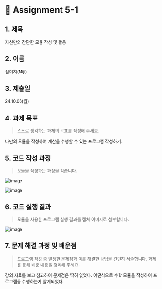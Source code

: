# 📌 Assignment 5-1

## 1. 제목

자신만의 간단한 모듈 작성 및 활용

## 2. 이름

심미지(Miji)

## 3. 제출일

24.10.06(월)

## 4. 과제 목표

> 스스로 생각하는 과제의 목표를 작성해 주세요.

나만의 모듈을 작성하여 계산을 수행할 수 있는 프로그램 작성하기.

## 5. 코드 작성 과정

> 모듈을 작성하는 과정을 적습니다.

![image](https://github.com/user-attachments/assets/26e4bab7-2db1-4fd9-a0fe-0f33bcbd91ea)

![image](https://github.com/user-attachments/assets/625136cd-5506-44c8-b19d-fbfaaba94d5b)


## 6. 코드 실행 결과

> 모듈을 사용한 프로그램 실행 결과를 캡쳐 이미지로 첨부합니다.

![image](https://github.com/user-attachments/assets/67b01772-394c-46b5-bd6c-a219393d3874)

## 7. 문제 해결 과정 및 배운점

> 프로그램 작성 중 발생한 문제점과 이를 해결한 방법을 간단히 서술합니다.
> 과제를 통해 배운 내용을 정리해 주세요.

강의 자료를 보고 참고하여 문제점은 딱히 없었다.
어떤식으로 수학 모듈을 작성하여 프로그램을 수행하는지 알게되었다.
